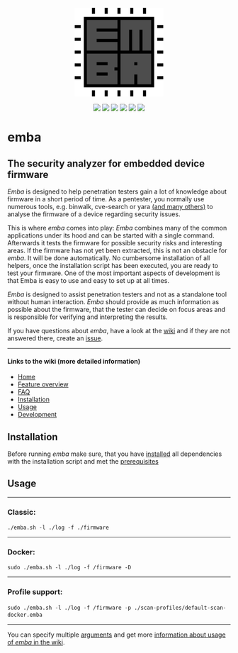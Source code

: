 <!-- 
emba - EMBEDDED LINUX ANALYZER

Copyright 2020-2021 Siemens AG

emba comes with ABSOLUTELY NO WARRANTY. This is free software, and you are
welcome to redistribute it under the terms of the GNU General Public License.
See LICENSE file for usage of this software.

emba is licensed under GPLv3

Author(s): Michael Messner, Pascal Eckmann
-->

<p align="center">
  <img src="./helpers/emba.svg" width="200"/>
</p>
<p align="center">
  <a href="https://github.com/koalaman/shellcheck"><img src="https://github.com/e-m-b-a/emba/workflows/ShellCheck/badge.svg?branch=master" /></a>
  <a href="https://www.gnu.org/software/bash/"><img src="https://img.shields.io/badge/Made%20with-Bash-1f425f.svg" /></a>
  <a href="https://github.com/e-m-b-a/emba/blob/master/LICENSE"><img src="https://img.shields.io/github/license/e-m-b-a/emba?label=License"></a>
  <a href="https://github.com/e-m-b-a/emba/graphs/contributors"><img src="https://img.shields.io/github/contributors/e-m-b-a/emba?color=9ea"></a>
  <a href="https://github.com/e-m-b-a/emba/stargazers"><img src="https://img.shields.io/github/stars/e-m-b-a/emba?label=Stars"></a>
  <a href="https://github.com/e-m-b-a/emba/network/members"><img src="https://img.shields.io/github/forks/e-m-b-a/emba?label=Forks"></a>
</p>

# emba
## The security analyzer for embedded device firmware

*Emba* is designed to help penetration testers gain a lot of knowledge about firmware in a short period of time. As a pentester, you normally use numerous tools, e.g. binwalk, cve-search or yara [(and many others)](https://github.com/e-m-b-a/emba/wiki/Installation#dependencies) to analyse the firmware of a device regarding security issues.

This is where *emba* comes into play: *Emba* combines many of the common applications under its hood and can be started with a single command. Afterwards it tests the firmware for possible security risks and interesting areas. If the firmware has not yet been extracted, this is not an obstacle for *emba*. It will be done automatically. No cumbersome installation of all helpers, once the installation script has been executed, you are ready to test your firmware. One of the most important aspects of development is that Emba is easy to use and easy to set up at all times.

*Emba* is designed to assist penetration testers and not as a standalone tool without human interaction. *Emba* should provide as much information as possible about the firmware, that the tester can decide on focus areas and is responsible for verifying and interpreting the results. 

If you have questions about *emba*, have a look at the [wiki](https://github.com/e-m-b-a/emba/wiki) and if they are not answered there, create an [issue](https://github.com/e-m-b-a/emba/issues).

----------------------

#### Links to the wiki (more detailed information)

- [Home](https://github.com/e-m-b-a/emba/wiki)
- [Feature overview](https://github.com/e-m-b-a/emba/wiki/Feature-overview)
- [FAQ](https://github.com/e-m-b-a/emba/wiki/FAQ)
- [Installation](https://github.com/e-m-b-a/emba/wiki/Installation)
- [Usage](https://github.com/e-m-b-a/emba/wiki/Usage)
- [Development](https://github.com/e-m-b-a/emba/wiki/Development)

## Installation

Before running *emba* make sure, that you have [installed](https://github.com/e-m-b-a/emba/wiki/Installation) all dependencies with the installation script and met the [prerequisites](https://github.com/e-m-b-a/emba/wiki/Installation#prerequisites)

## Usage

---
### Classic:
```console
./emba.sh -l ./log -f ./firmware
``` 

---   
### Docker:
```console
sudo ./emba.sh -l ./log -f /firmware -D
```

---   
### Profile support:
```console
sudo ./emba.sh -l ./log -f /firmware -p ./scan-profiles/default-scan-docker.emba

```

---
You can specify multiple [arguments](https://github.com/e-m-b-a/emba/wiki/Usage#arguments) and get more [information about usage of *emba* in the wiki](https://github.com/e-m-b-a/emba/wiki/Usage).


